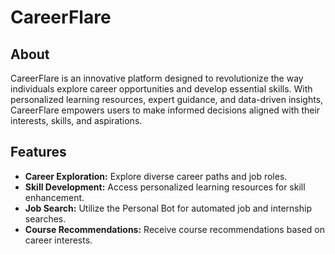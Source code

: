 # CareerFlare

## About
CareerFlare is an innovative platform designed to revolutionize the way individuals explore career opportunities and develop essential skills. With personalized learning resources, expert guidance, and data-driven insights, CareerFlare empowers users to make informed decisions aligned with their interests, skills, and aspirations.

## Features
- **Career Exploration:** Explore diverse career paths and job roles.
- **Skill Development:** Access personalized learning resources for skill enhancement.
- **Job Search:** Utilize the Personal Bot for automated job and internship searches.
- **Course Recommendations:** Receive course recommendations based on career interests.
